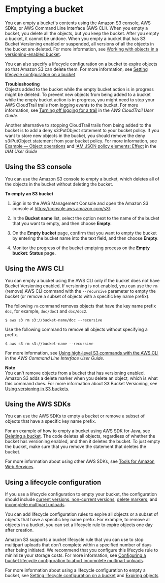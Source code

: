 # Emptying a bucket<a name="empty-bucket"></a>

You can empty a bucket's contents using the Amazon S3 console, AWS SDKs, or AWS Command Line Interface \(AWS CLI\)\. When you empty a bucket, you delete all the objects, but you keep the bucket\. After you empty a bucket, it cannot be undone\. When you empty a bucket that has S3 Bucket Versioning enabled or suspended, all versions of all the objects in the bucket are deleted\. For more information, see [Working with objects in a versioning\-enabled bucket](manage-objects-versioned-bucket.md)\.

You can also specify a lifecycle configuration on a bucket to expire objects so that Amazon S3 can delete them\. For more information, see [Setting lifecycle configuration on a bucket](how-to-set-lifecycle-configuration-intro.md)

**Troubleshooting**  
Objects added to the bucket while the empty bucket action is in progress might be deleted\. To prevent new objects from being added to a bucket while the empty bucket action is in progress, you might need to stop your AWS CloudTrail trails from logging events to the bucket\. For more information, see [Turning off logging for a trail](https://docs.aws.amazon.com/awscloudtrail/latest/userguide/cloudtrail-delete-trails-console.html) in the *AWS CloudTrail User Guide*\.

Another alternative to stopping CloudTrail trails from being added to the bucket is to add a deny s3:PutObject statement to your bucket policy\. If you want to store new objects in the bucket, you should remove the deny s3:PutObject statement from your bucket policy\. For more information, see [Example — Object operations](using-with-s3-actions.md#using-with-s3-actions-related-to-objects) and [IAM JSON policy elements: Effect](https://docs.aws.amazon.com/IAM/latest/UserGuide/reference_policies_elements_effect.html) in the *IAM User Guide* 

## Using the S3 console<a name="empty-bucket-console"></a>

You can use the Amazon S3 console to empty a bucket, which deletes all of the objects in the bucket without deleting the bucket\. 

**To empty an S3 bucket**

1. Sign in to the AWS Management Console and open the Amazon S3 console at [https://console\.aws\.amazon\.com/s3/](https://console.aws.amazon.com/s3/)\.

1. In the **Bucket name** list, select the option next to the name of the bucket that you want to empty, and then choose **Empty**\.

1. On the **Empty bucket** page, confirm that you want to empty the bucket by entering the bucket name into the text field, and then choose **Empty**\.

1. Monitor the progress of the bucket emptying process on the **Empty bucket: Status** page\.

## Using the AWS CLI<a name="empty-bucket-awscli"></a>

You can empty a bucket using the AWS CLI only if the bucket does not have Bucket Versioning enabled\. If versioning is not enabled, you can use the `rm` \(remove\) AWS CLI command with the `--recursive` parameter to empty the bucket \(or remove a subset of objects with a specific key name prefix\)\. 

The following `rm` command removes objects that have the key name prefix `doc`, for example, `doc/doc1` and `doc/doc2`\.

```
$ aws s3 rm s3://bucket-name/doc --recursive
```

Use the following command to remove all objects without specifying a prefix\.

```
$ aws s3 rm s3://bucket-name --recursive
```

For more information, see [Using high\-level S3 commands with the AWS CLI](https://docs.aws.amazon.com/cli/latest/userguide/using-s3-commands.html) in the *AWS Command Line Interface User Guide*\.

**Note**  
You can't remove objects from a bucket that has versioning enabled\. Amazon S3 adds a delete marker when you delete an object, which is what this command does\. For more information about S3 Bucket Versioning, see [Using versioning in S3 buckets](Versioning.md)\.

## Using the AWS SDKs<a name="empty-bucket-awssdks"></a>

You can use the AWS SDKs to empty a bucket or remove a subset of objects that have a specific key name prefix\.

For an example of how to empty a bucket using AWS SDK for Java, see [Deleting a bucket](delete-bucket.md)\. The code deletes all objects, regardless of whether the bucket has versioning enabled, and then it deletes the bucket\. To just empty the bucket, make sure that you remove the statement that deletes the bucket\. 

For more information about using other AWS SDKs, see [Tools for Amazon Web Services](https://aws.amazon.com/tools/)\.

## Using a lifecycle configuration<a name="empty-bucket-lifecycle"></a>

If you use a lifecycle configuration to empty your bucket, the configuration should include [current versions, non\-current versions](https://docs.aws.amazon.com/AmazonS3/latest/userguide/versioning-workflows.html), [delete markers](https://docs.aws.amazon.com/AmazonS3/latest/userguide/DeleteMarker.html), and [incomplete multipart uploads](https://docs.aws.amazon.com/AmazonS3/latest/userguide/mpu-abort-incomplete-mpu-lifecycle-config.html)\.

You can add lifecycle configuration rules to expire all objects or a subset of objects that have a specific key name prefix\. For example, to remove all objects in a bucket, you can set a lifecycle rule to expire objects one day after creation\.

Amazon S3 supports a bucket lifecycle rule that you can use to stop multipart uploads that don't complete within a specified number of days after being initiated\. We recommend that you configure this lifecycle rule to minimize your storage costs\. For more information, see [Configuring a bucket lifecycle configuration to abort incomplete multipart uploads](mpu-abort-incomplete-mpu-lifecycle-config.md)\.

For more information about using a lifecycle configuration to empty a bucket, see [Setting lifecycle configuration on a bucket](how-to-set-lifecycle-configuration-intro.md) and [Expiring objects](lifecycle-expire-general-considerations.md)\.